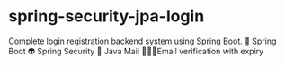 # spring-security-jpa-login
Complete login registration backend system using Spring Boot.
👾 Spring Boot
👽 Spring Security
💌 Java Mail
🕵🏻‍♂️Email verification with expiry

